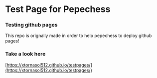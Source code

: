 # Test Page for Pepechess


### Testing github pages

This repo is orignally made in order to help pepechess to deploy github pages!

### Take a look here

[https://xtornasol512.github.io/testpages/](https://xtornasol512.github.io/testpages/)
